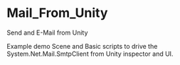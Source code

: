 # Mail_From_Unity
Send and E-Mail from Unity

Example demo Scene and Basic scripts to drive the System.Net.Mail.SmtpClient from Unity inspector and UI.

